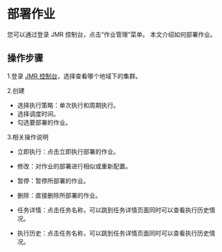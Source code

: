 # 部署作业

您可以通过登录 JMR 控制台，点击“作业管理”菜单。
本文介绍如何部署作业。

## 操作步骤
1.登录 [JMR 控制台](https://xdata.jdcloud.com/rmgr/resources/res-manage/custom-resources.html#/)，选择查看哪个地域下的集群。

2.创建
 - 选择执行策略：单次执行和周期执行。
 - 选择调度时间。
 - 勾选要部署的作业。
 
3.相关操作说明

 - 立即执行：点击立即执行部署的作业。 
   
 - 修改：对作业的部署进行相似或重新配置。
   
 - 暂停：暂停所部署的作业。 
   
 - 删除：直接删除所部署的作业。
   
 - 任务详情：点击任务名称，可以跳到任务详情页面同时可以查看执行历史情况。
   
 - 执行历史：点击任务名称，可以跳到任务详情页面同时可以查看执行历史情况。
 




	   


